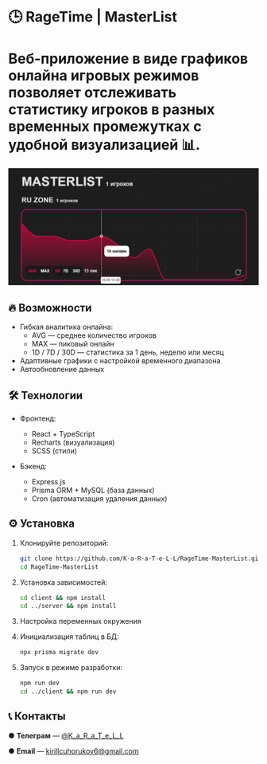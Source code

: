# 🕒 RageTime | MasterList

# Веб-приложение в виде графиков онлайна игровых режимов позволяет отслеживать статистику игроков в разных временных промежутках с удобной визуализацией 📊.

![alt text](masterlist-1.png)

## 🔥 Возможности
- Гибкая аналитика онлайна:
  - AVG — среднее количество игроков
  - MAX — пиковый онлайн
  - 1D / 7D / 30D — статистика за 1 день, неделю или месяц
- Адаптивные графики с настройкой временного диапазона
- Автообновление данных

## 🛠 Технологии
- Фронтенд:
  - React + TypeScript
  - Recharts (визуализация)
  - SCSS (стили)
  
- Бэкенд:
  - Express.js
  - Prisma ORM + MySQL (база данных)
  - Cron (автоматизация удаления данных)

## ⚙️ Установка
1. Клонируйте репозиторий:
   ```bash
   git clone https://github.com/K-a-R-a-T-e-L-L/RageTime-MasterList.git
   cd RageTime-MasterList

2. Установка зависимостей:
   ```bash
   cd client && npm install
   cd ../server && npm install

3. Настройка переменных окружения

4. Инициализация таблиц в БД:
   ```bash
   npx prisma migrate dev

5. Запуск в режиме разработки:
   ```bash
   npm run dev
   cd ../client && npm run dev

## 📞 Контакты
   ● **Телеграм** — [@K_a_R_a_T_e_L_L](https://t.me/K_a_R_a_T_e_L_L)
   
   ● **Email** — kirillcuhorukov6@gmail.com
